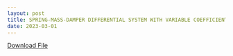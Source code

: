 ```yaml
---
layout: post
title: SPRING-MASS-DAMPER DIFFERENTIAL SYSTEM WITH VARIABLE COEFFICIENTS
date: 2023-03-01
---
```


<a href="https://github.com/sheaschmidt/sheaschmidt.github.io/assets/img/MA345Report.pdf">Download File</a>
